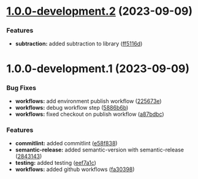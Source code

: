 # [1.0.0-development.2](https://github.com/ikari-engine/tests-1/compare/v1.0.0-development.1...v1.0.0-development.2) (2023-09-09)


### Features

* **subtraction:** added subtraction to library ([ff5116d](https://github.com/ikari-engine/tests-1/commit/ff5116da8b7b5943c79d96632d20864f8dbf300b))

# 1.0.0-development.1 (2023-09-09)


### Bug Fixes

* **workflows:** add environment publish workflow ([225673e](https://github.com/ikari-engine/tests-1/commit/225673efd26d000f085dd0ac2f5eb964977181f9))
* **workflows:** debug workflow step ([5886b6b](https://github.com/ikari-engine/tests-1/commit/5886b6b44d9eec44db97231ce900790c4e2e7cd2))
* **workflows:** fixed checkout on publish workflow ([a87bdbc](https://github.com/ikari-engine/tests-1/commit/a87bdbc14e0f62c3a3c5299509555da8c3f20cc6))


### Features

* **commitlint:** added commitlint ([e58f838](https://github.com/ikari-engine/tests-1/commit/e58f838d65d413c8b7c1dae8fef8920e82261b84))
* **semantic-release:** added semantic-version with semantic-release ([2843143](https://github.com/ikari-engine/tests-1/commit/284314314d61f1096b06c191a0891851f89e3ab9))
* **testing:** added testing ([eef7a1c](https://github.com/ikari-engine/tests-1/commit/eef7a1ca3c01ecd624ee9345945ecea1b07e1e8a))
* **workflows:** added github workflows ([fa30398](https://github.com/ikari-engine/tests-1/commit/fa30398eb2389f001e5ee0394a9e8dddb46a2e6b))

